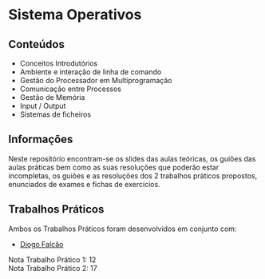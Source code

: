 # Sistema Operativos
## Conteúdos 
- Conceitos Introdutórios
- Ambiente e interação de linha de comando
- Gestão do Processador em Multiprogramação
- Comunicação entre Processos
- Gestão de Memória
- Input / Output
- Sistemas de ficheiros<br />

## Informações

Neste repositório encontram-se os slides das aulas teóricas, os guiões das aulas práticas bem como as suas resoluções que poderão estar incompletas, os guiões e as resoluções dos 2 trabalhos práticos propostos, enunciados de exames e fichas de exercícios.

## Trabalhos Práticos

Ambos os Trabalhos Práticos foram desenvolvidos em conjunto com:
- [Diogo Falcão](https://github.com/falcaodiogo)

Nota Trabalho Prático 1: 12
<br />
Nota Trabalho Prático 2: 17

